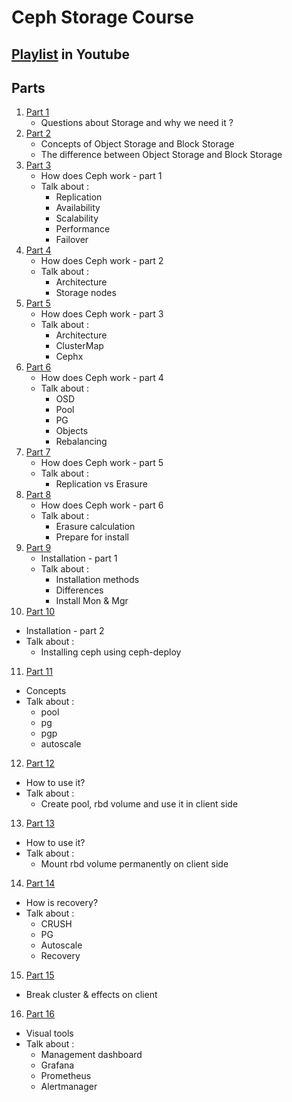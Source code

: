 # Ceph Storage Course 

## [Playlist](https://www.youtube.com/playlist?list=PLRMCwJJwWR1DhlYbrvwXCXbudzfxseo7E) in Youtube 

## Parts 

1. [Part 1](https://youtu.be/nfRwaXDwCiU)
   - Questions about Storage and why we need it ? 
2. [Part 2](https://youtu.be/acKO8a6DwIk)
   - Concepts of Object Storage and Block Storage 
   - The difference between Object Storage and Block Storage
3. [Part 3](https://youtu.be/A5eG8BPNqyQ)
   - How does Ceph work - part 1
   - Talk about :
       - Replication
       - Availability
       - Scalability 
       - Performance
       - Failover
4. [Part 4](https://youtu.be/HMjKEkrhVv0)
   - How does Ceph work - part 2
   - Talk about :
       - Architecture
       - Storage nodes
5. [Part 5](https://youtu.be/yI_fAlz7mRk)
   - How does Ceph work - part 3
   - Talk about :
       - Architecture
       - ClusterMap
       - Cephx
6. [Part 6](https://youtu.be/zA8ziAHWktg)
   - How does Ceph work - part 4
   - Talk about :
       - OSD
       - Pool
       - PG
       - Objects
       - Rebalancing
7. [Part 7](https://youtu.be/UqEX16Lq11s)
   - How does Ceph work - part 5
   - Talk about :
       - Replication vs Erasure
8. [Part 8](https://youtu.be/mgKvbUQTwEc)
   - How does Ceph work - part 6
   - Talk about :
       - Erasure calculation
       - Prepare for install
9. [Part 9](https://youtu.be/FKK-NSWK4WQ)
   - Installation - part 1
   - Talk about :
       - Installation methods
       - Differences
       - Install Mon & Mgr
10. [Part 10](https://youtu.be/BBW5zssdIDU)
   - Installation - part 2
   - Talk about :
       - Installing ceph using ceph-deploy
11. [Part 11](https://youtu.be/XfJqcV8l8EQ?si=mq1BekNp6cofxEcE)
   - Concepts
   - Talk about :
       - pool
       - pg
       - pgp
       - autoscale
12. [Part 12](https://youtu.be/yyboJg9ewYQ?si=qZyuW-iALQRtJp_Y)
   - How to use it?
   - Talk about :
       - Create pool, rbd volume and use it in client side
13. [Part 13](https://youtu.be/ej_LmChH5qo?si=Rf-_sRqHyD60QPzD)
   - How to use it?
   - Talk about :
       - Mount rbd volume permanently on client side
14. [Part 14](https://youtu.be/1DjWwMt0Pfo?si=-CjxyN02l3NdjzZx)
   - How is recovery?
   - Talk about :
       - CRUSH
       - PG
       - Autoscale
       - Recovery
15. [Part 15](https://youtu.be/Zi0CZ_0_TA4?si=8X7J57NfIsViHcOi)
   - Break cluster & effects on client
16. [Part 16](https://youtu.be/282XSai4Ydk?si=fUNxcmOR8v1jTCl8)
   - Visual tools
   - Talk about :
       - Management dashboard
       - Grafana
       - Prometheus
       - Alertmanager
